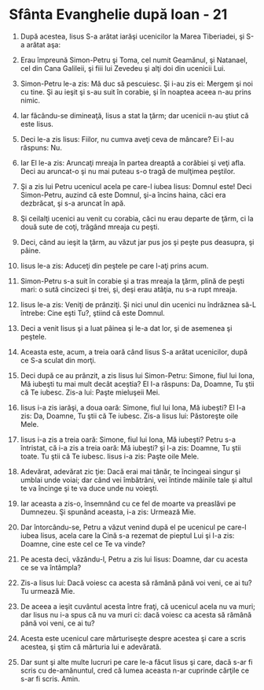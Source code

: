 # Sf&#226;nta Evanghelie dup&#259; Ioan - 21

1. După acestea, Iisus S-a arătat iarăşi ucenicilor la Marea Tiberiadei, şi S-a arătat aşa: 

2. Erau împreună Simon-Petru şi Toma, cel numit Geamănul, şi Natanael, cel din Cana Galileii, şi fiii lui Zevedeu şi alţi doi din ucenicii Lui. 

3. Simon-Petru le-a zis: Mă duc să pescuiesc. Şi i-au zis ei: Mergem şi noi cu tine. Şi au ieşit şi s-au suit în corabie, şi în noaptea aceea n-au prins nimic. 

4. Iar făcându-se dimineaţă, Iisus a stat la ţărm; dar ucenicii n-au ştiut că este Iisus. 

5. Deci le-a zis Iisus: Fiilor, nu cumva aveţi ceva de mâncare? Ei I-au răspuns: Nu. 

6. Iar El le-a zis: Aruncaţi mreaja în partea dreaptă a corăbiei şi veţi afla. Deci au aruncat-o şi nu mai puteau s-o tragă de mulţimea peştilor. 

7. Şi a zis lui Petru ucenicul acela pe care-l iubea Iisus: Domnul este! Deci Simon-Petru, auzind că este Domnul, şi-a încins haina, căci era dezbrăcat, şi s-a aruncat în apă. 

8. Şi ceilalţi ucenici au venit cu corabia, căci nu erau departe de ţărm, ci la două sute de coţi, trăgând mreaja cu peşti. 

9. Deci, când au ieşit la ţărm, au văzut jar pus jos şi peşte pus deasupra, şi pâine. 

10. Iisus le-a zis: Aduceţi din peştele pe care l-aţi prins acum. 

11. Simon-Petru s-a suit în corabie şi a tras mreaja la ţărm, plină de peşti mari: o sută cincizeci şi trei, şi, deşi erau atâţia, nu s-a rupt mreaja. 

12. Iisus le-a zis: Veniţi de prânziţi. Şi nici unul din ucenici nu îndrăznea să-L întrebe: Cine eşti Tu?, ştiind că este Domnul. 

13. Deci a venit Iisus şi a luat pâinea şi le-a dat lor, şi de asemenea şi peştele. 

14. Aceasta este, acum, a treia oară când Iisus S-a arătat ucenicilor, după ce S-a sculat din morţi. 

15. Deci după ce au prânzit, a zis Iisus lui Simon-Petru: Simone, fiul lui Iona, Mă iubeşti tu mai mult decât aceştia? El I-a răspuns: Da, Doamne, Tu ştii că Te iubesc. Zis-a lui: Paşte mieluşeii Mei. 

16. Iisus i-a zis iarăşi, a doua oară: Simone, fiul lui Iona, Mă iubeşti? El I-a zis: Da, Doamne, Tu ştii că Te iubesc. Zis-a Iisus lui: Păstoreşte oile Mele. 

17. Iisus i-a zis a treia oară: Simone, fiul lui Iona, Mă iubeşti? Petru s-a întristat, că i-a zis a treia oară: Mă iubeşti? şi I-a zis: Doamne, Tu ştii toate. Tu ştii că Te iubesc. Iisus i-a zis: Paşte oile Mele. 

18. Adevărat, adevărat zic ţie: Dacă erai mai tânăr, te încingeai singur şi umblai unde voiai; dar când vei îmbătrâni, vei întinde mâinile tale şi altul te va încinge şi te va duce unde nu voieşti. 

19. Iar aceasta a zis-o, însemnând cu ce fel de moarte va preaslăvi pe Dumnezeu. Şi spunând aceasta, i-a zis: Urmează Mie. 

20. Dar întorcându-se, Petru a văzut venind după el pe ucenicul pe care-l iubea Iisus, acela care la Cină s-a rezemat de pieptul Lui şi I-a zis: Doamne, cine este cel ce Te va vinde? 

21. Pe acesta deci, văzându-l, Petru a zis lui Iisus: Doamne, dar cu acesta ce se va întâmpla? 

22. Zis-a Iisus lui: Dacă voiesc ca acesta să rămână până voi veni, ce ai tu? Tu urmează Mie. 

23. De aceea a ieşit cuvântul acesta între fraţi, că ucenicul acela nu va muri; dar Iisus nu i-a spus că nu va muri ci: dacă voiesc ca acesta să rămână până voi veni, ce ai tu? 

24. Acesta este ucenicul care mărturiseşte despre acestea şi care a scris acestea, şi ştim că mărturia lui e adevărată. 

25. Dar sunt şi alte multe lucruri pe care le-a făcut Iisus şi care, dacă s-ar fi scris cu de-amănuntul, cred că lumea aceasta n-ar cuprinde cărţile ce s-ar fi scris. Amin. 

